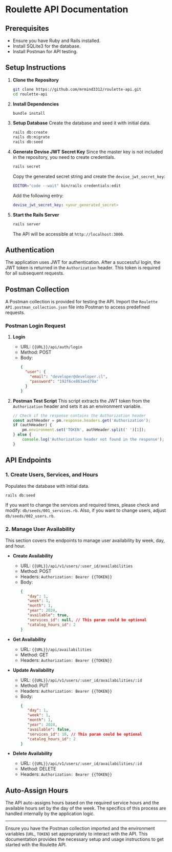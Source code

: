 # Roulette API Documentation

## Prerequisites
- Ensure you have Ruby and Rails installed.
- Install SQLite3 for the database.
- Install Postman for API testing.

## Setup Instructions

1. **Clone the Repository**
   ```sh
   git clone https://github.com/mrmind3312/roulette-api.git
   cd roulette-api
   ```

2. **Install Dependencies**
   ```sh
   bundle install
   ```

3. **Setup Database**
   Create the database and seed it with initial data.
   ```sh
   rails db:create
   rails db:migrate
   rails db:seed
   ```

4. **Generate Devise JWT Secret Key**
   Since the master key is not included in the repository, you need to create credentials.
   ```sh
   rails secret
   ```
   Copy the generated secret string and create the `devise_jwt_secret_key`:
   ```sh
   EDITOR="code --wait" bin/rails credentials:edit
   ```
   Add the following entry:
   ```yaml
   devise_jwt_secret_key: <your_generated_secret>
   ```

5. **Start the Rails Server**
   ```sh
   rails server
   ```
   The API will be accessible at `http://localhost:3000`.

## Authentication

The application uses JWT for authentication. After a successful login, the JWT token is returned in the `Authorization` header. This token is required for all subsequent requests.

## Postman Collection

A Postman collection is provided for testing the API. Import the `Roulette API.postman_collection.json` file into Postman to access predefined requests.

### Postman Login Request

1. **Login**
   - URL: `{{URL}}/api/auth/login`
   - Method: POST
   - Body:
     ```json
     {
       "user": {
         "email": "developer@developer.cl",
         "password": "192f6ce863aed79a"
       }
     }
     ```

2. **Postman Test Script**
   This script extracts the JWT token from the `Authorization` header and sets it as an environment variable.
   ```javascript
   // Check if the response contains the Authorization header
   const authHeader = pm.response.headers.get('Authorization');
   if (authHeader) {
       pm.environment.set('TOKEN', authHeader.split(' ')[1]);
   } else {
       console.log('Authorization header not found in the response');
   }
   ```

## API Endpoints

### 1. **Create Users, Services, and Hours**
   Populates the database with initial data.
   ```sh
   rails db:seed
   ```
   If you want to change the services and required times, please check and modify: `db/seeds/001_services.rb`. Also, if you want to change users, adjust `db/seeds/002_users.rb`.

### 2. **Manage User Availability**
   This section covers the endpoints to manage user availability by week, day, and hour.

   - **Create Availability**
     - URL: `{{URL}}/api/v1/users/:user_id/availabilities`
     - Method: POST
     - Headers: `Authorization: Bearer {{TOKEN}}`
     - Body:
       ```json
       {
          "day": 1,
          "week": 1,
          "month": 1,
          "year": 2024,
          "available": true,
          "services_id": null, // This param could be optional
          "catalog_hours_id": 2
       }
       ```

   - **Get Availability**
     - URL: `{{URL}}/api/availabilities`
     - Method: GET
     - Headers: `Authorization: Bearer {{TOKEN}}`

   - **Update Availability**
     - URL: `{{URL}}/api/v1/users/:user_id/availabilities/:id`
     - Method: PUT
     - Headers: `Authorization: Bearer {{TOKEN}}`
     - Body:
       ```json
       {
          "day": 1,
          "week": 1,
          "month": 1,
          "year": 2024,
          "available": false,
          "services_id": 10, // This param could be optional
          "catalog_hours_id": 2
       }
       ```

   - **Delete Availability**
     - URL: `{{URL}}/api/v1/users/:user_id/availabilities/:id`
     - Method: DELETE
     - Headers: `Authorization: Bearer {{TOKEN}}`

## Auto-Assign Hours
The API auto-assigns hours based on the required service hours and the available hours set by the day of the week. The specifics of this process are handled internally by the application logic.

---

Ensure you have the Postman collection imported and the environment variables (`URL`, `TOKEN`) set appropriately to interact with the API. This documentation provides the necessary setup and usage instructions to get started with the Roulette API.
